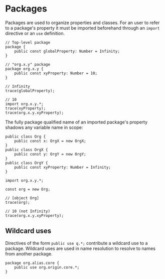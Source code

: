 # Packages

Packages are used to organize properties and classes. For an user to refer to a package's property it must be imported beforehand through an `import` directive or an `use` definition.

```
// Top-level package
package {
    public const globalProperty: Number = Infinity;
}

// "org.x.y" package
package org.x.y {
    public const xyProperty: Number = 10;
}

// Infinity
trace(globalProperty);

// 10
import org.x.y.*;
trace(xyProperty);
trace(org.x.y.xyProperty);
```

The fully package qualified name of an imported package's property shadows any variable name in scope:

```
public class Org {
    public const x: OrgX = new OrgX;
}
public class OrgX {
    public const y: OrgY = new OrgY;
}
public class OrgY {
    public const xyProperty: Number = Infinity;
}

import org.x.y.*;

const org = new Org;

// [object Org]
trace(org);

// 10 (not Infinity)
trace(org.x.y.xyProperty);
```

## Wildcard uses

Directives of the form `public use q.*;` contribute a wildcard use to a package. Wildcard uses are used in name resolution to resolve to names from another package.

```
package org.alias.core {
    public use org.origin.core.*;
}
```